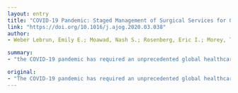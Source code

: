```yaml
---
layout: entry
title: "COVID-19 Pandemic: Staged Management of Surgical Services for Gynecology and Obstetrics"
link: "https://doi.org/10.1016/j.ajog.2020.03.038"
author:
- Weber Lebrun, Emily E.; Moawad, Nash S.; Rosenberg, Eric I.; Morey, Timothy E.; Davies, Laurie; Collins, William O.; Smulian, John C.

summary:
- "the COVID-19 pandemic has required an unprecedented global healthcare response. Hospitals must protect patients and the diverse healthcare workforce by conserving personal protective equipment and redeployment of facility resources. Each hospital or health system must evaluate their own capabilities and surge capacity. Successful strategies for tiered reduction of surgical cases involve multi-disciplinary engagement of the entire healthcare system and use a structured risk-assessment categorization scheme. This approach can be applied across the institution over three working days."

original:
- "The COVID-19 pandemic has required an unprecedented global healthcare response requiring maintenance of existing hospital-based services while simultaneously preparing for high-acuity care for infected and sick individuals. Hospitals must protect patients and the diverse healthcare workforce by conserving personal protective equipment and redeployment of facility resources. While each hospital or health system must evaluate their own capabilities and surge capacity, we present principles of management of surgical services during a health emergency and provide specific guidance to help with decision-making. We review the limited evidence from past hospital and community responses to various health emergencies and focus on systematic methods for adjusting surgical services to create capacity, addressing the specific risks of COVID-19. Successful strategies for tiered reduction of surgical cases involve multi-disciplinary engagement of the entire healthcare system and use of a structured risk-assessment categorization scheme which can be applied across the institution. Our institution developed and operationalized this approach over three working days, indicating that immediate implementation is feasible in response to an unforeseen healthcare emergency."
---
```


